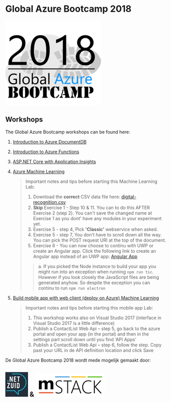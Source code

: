 # Global Azure Bootcamp 2018                                  
![Global Azure Bootcamp][3]


## Workshops

The Global Azure Bootcamp workshops can be found here:


1. [Introduction to Azure DocumentDB](https://github.com/mstack/bootcamp-azure-documentdb)

2. [Introduction to Azure Functions](https://github.com/mstack/bootcamp-azure-functions)

3. [ASP.NET Core with Application Insights](https://github.com/mstack/bootcamp-azure-application-insights)

4. [Azure Machine Learning](https://github.com/Microsoft/TechnicalCommunityContent/blob/master/Big%20Data%20and%20Analytics/Azure%20Machine%20Learning/Session%202%20-%20Hands%20On/Azure%20Machine%20Learning%20HOL%20(UWP).md)
    > Important notes and tips before starting this Machine Learning Lab: 
    > 1. Download the **correct** CSV data file here: [digital-recognition.csv](https://raw.githubusercontent.com/mstack/global-azure-bootcamp-handson/master/media/digit-recognition.csv) 
    > 2. **Skip** Exercise 1 - Step 10 & 11. You can to do this AFTER Exercise 2 (step 2). You can't save the changed name at Exercise 1 as you dont' have any modules in your experiment yet.
    > 3. Exercise 5 - step 4, Pick **'Classic'** webservice when asked.
    > 4. Exercise 5 - step 7, You don't have to scroll down all the way. You can pick the POST request URI at the top of the document.
    > 5. Exercise 6 - You can now choose to continu with UWP or create an Angular app. Click the following link to create an Angular app instead of an UWP app: [Angular App](https://github.com/Microsoft/TechnicalCommunityContent/blob/master/Big%20Data%20and%20Analytics/Azure%20Machine%20Learning/Session%202%20-%20Hands%20On/Azure%20Machine%20Learning%20HOL%20(Node).md#Exercise6)
    > > a. If you picked the Node instance to build your app you might run into an exception when running ```npm run tsc```. However if you look closely the JavaScript files are being generated anyhow. So despite the exception you can continu to run ```npm run electron```

5. [Build mobile app with web client (deploy on Azure) Machine Learning](https://github.com/Azure-Readiness/DevCamp/tree/master/HOL/build-mobile-app-with-web-client)
    > Important notes and tips before starting this mobile app Lab:
    > 1. This workshop works also on Visual Studio 2017 (interface in Visual Studio 2017 is a little difference)
	> 2. Publish a ContactList Web Api – step 5, go back to the azure portal and open your app (in the portal) and then in the settings part scroll down until you find ‘API Apps’
    > 3. Publish a ContactList Web Api – step 6, follow the step. Copy past your URL in de API definition location and click Save

De Global Azure Bootcamp 2018 wordt mede mogelijk gemaakt door:
## [![.NET Zuid][2]](http://www.dotnetzuid.nl) & [![mStack.nl][1]](http://www.mstack.nl)

[1]: media/logomstack.png
[2]: media/logonetzuid.jpg
[3]: media/logogab.png

